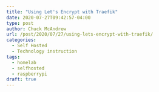 ```yaml
---
title: "Using Let's Encrypt with Traefik"
date: 2020-07-27T09:42:57-04:00
type: post
author: Chuck McAndrew
url: /post/2020/07/27/using-lets-encrypt-with-traefik/
categories:
  - Self Hosted
  - Technology instruction
tags:
  - homelab
  - selfhosted
  - raspberrypi
draft: true
---
```

